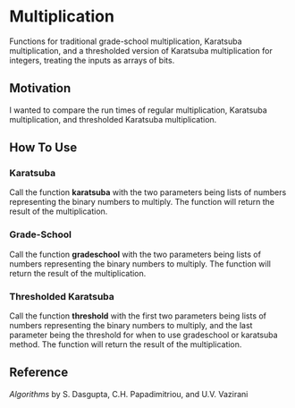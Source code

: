 # Multiplication

Functions for traditional grade-school multiplication, Karatsuba multiplication, and a thresholded version of Karatsuba multiplication for integers, treating the inputs as arrays of bits.

## Motivation

I wanted to compare the run times of regular multiplication, Karatsuba multiplication, and thresholded Karatsuba multiplication.

## How To Use

### Karatsuba

Call the function **karatsuba** with the two parameters being lists of numbers representing the binary numbers to multiply. The function will return the result of the multiplication.

### Grade-School

Call the function **gradeschool** with the two parameters being lists of numbers representing the binary numbers to multiply. The function will return the result of the multiplication.

### Thresholded Karatsuba

Call the function **threshold** with the first two parameters being lists of numbers representing the binary numbers to multiply, and the last parameter being the threshold for when to use gradeschool or karatsuba method. The function will return the result of the multiplication.

## Reference

*Algorithms* by S. Dasgupta, C.H. Papadimitriou, and U.V. Vazirani
